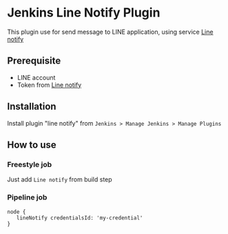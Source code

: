 # Jenkins Line Notify Plugin

This plugin use for send message to LINE application, using service [Line notify](https://notify-bot.line.me/en/)

## Prerequisite

- LINE account
- Token from [Line notify](https://notify-bot.line.me/en/)

## Installation

Install plugin "line notify" from `Jenkins > Manage Jenkins > Manage Plugins`

## How to use

### Freestyle job

Just add `Line notify` from build step

### Pipeline job

```shell script
node {
   lineNotify credentialsId: 'my-credential'
}
```
